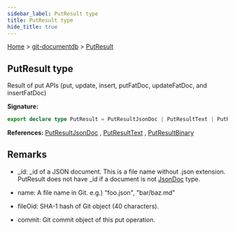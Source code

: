 ```yaml
---
sidebar_label: PutResult type
title: PutResult type
hide_title: true
---
```


[Home](./index.md) &gt; [git-documentdb](./git-documentdb.md) &gt; [PutResult](./git-documentdb.putresult.md)

## PutResult type

Result of put APIs (put, update, insert, putFatDoc, updateFatDoc, and insertFatDoc)

<b>Signature:</b>

```typescript
export declare type PutResult = PutResultJsonDoc | PutResultText | PutResultBinary;
```
<b>References:</b> [PutResultJsonDoc](./git-documentdb.putresultjsondoc.md) , [PutResultText](./git-documentdb.putresulttext.md) , [PutResultBinary](./git-documentdb.putresultbinary.md)

## Remarks

- \_id: \_id of a JSON document. This is a file name without .json extension. PutResult does not have \_id if a document is not [JsonDoc](./git-documentdb.jsondoc.md) type.

- name: A file name in Git. e.g.) "foo.json", "bar/baz.md"

- fileOid: SHA-1 hash of Git object (40 characters).

- commit: Git commit object of this put operation.

